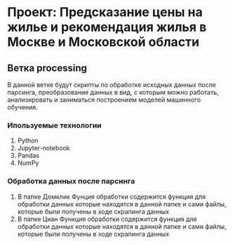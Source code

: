 # Проект: Предсказание цены на жилье и рекомендация жилья в Москве и Московской области
## Ветка processing
В данной ветке будут скрипты по обработке исходных данных после парсинга, преобразование данных в вид, с которым можно работать, анализировать и заниматься построением моделей машинного обучения.
### Ипользуемые технологии
1. Python
2. Jupyter-notebook
3. Pandas
4. NumPy

### Обработка данных после парсинга
1. В папке Домклик Фунция обработки содержится функция для обработки данных которые находятся в данной папке и сами файлы, которые были получены в ходе скрапинга данных
2. В папке Циан Функция обработки содержится функция для обработки данных которые находятся в данной папке и сами файлы, которые были получены в ходе скрапинга данных